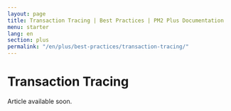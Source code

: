 ```yaml
---
layout: page
title: Transaction Tracing | Best Practices | PM2 Plus Documentation
menu: starter
lang: en
section: plus
permalink: "/en/plus/best-practices/transaction-tracing/"
---
```


# Transaction Tracing

Article available soon.



